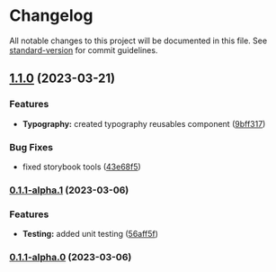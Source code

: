 # Changelog

All notable changes to this project will be documented in this file. See [standard-version](https://github.com/conventional-changelog/standard-version) for commit guidelines.

## [1.1.0](https://github.com/mazkaaa/otentikator/compare/v0.1.1-alpha.1...v1.1.0) (2023-03-21)


### Features

* **Typography:** created typography reusables component ([9bff317](https://github.com/mazkaaa/otentikator/commit/9bff317c5d52b0f0d364959d6a2fad099b03b1bc))


### Bug Fixes

* fixed storybook tools ([43e68f5](https://github.com/mazkaaa/otentikator/commit/43e68f57b3f44801f5248f30d017be850cca6a3c))

### [0.1.1-alpha.1](https://github.com/mazkaaa/otentikator/compare/v0.1.1-alpha.0...v0.1.1-alpha.1) (2023-03-06)


### Features

* **Testing:** added unit testing ([56aff5f](https://github.com/mazkaaa/otentikator/commit/56aff5f9e4c66aa7d5cc8ea7754b9f4b721ea5d9))

### [0.1.1-alpha.0](https://github.com/mazkaaa/otentikator/compare/v1.0.0...v0.1.1-alpha.0) (2023-03-06)

